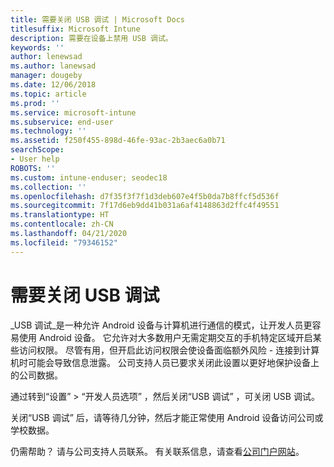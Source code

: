 ```yaml
---
title: 需要关闭 USB 调试 | Microsoft Docs
titlesuffix: Microsoft Intune
description: 需要在设备上禁用 USB 调试。
keywords: ''
author: lenewsad
ms.author: lanewsad
manager: dougeby
ms.date: 12/06/2018
ms.topic: article
ms.prod: ''
ms.service: microsoft-intune
ms.subservice: end-user
ms.technology: ''
ms.assetid: f250f455-898d-46fe-93ac-2b3aec6a0b71
searchScope:
- User help
ROBOTS: ''
ms.custom: intune-enduser; seodec18
ms.collection: ''
ms.openlocfilehash: d7f35f3f7f1d3deb607e4f5b0da7b8ffcf5d536f
ms.sourcegitcommit: 7f17d6eb9dd41b031a6af4148863d2ffc4f49551
ms.translationtype: HT
ms.contentlocale: zh-CN
ms.lasthandoff: 04/21/2020
ms.locfileid: "79346152"
---
```

# <a name="you-need-to-turn-off-usb-debugging"></a>需要关闭 USB 调试

_USB 调试_是一种允许 Android 设备与计算机进行通信的模式，让开发人员更容易使用 Android 设备。 它允许对大多数用户无需定期交互的手机特定区域开启某些访问权限。 尽管有用，但开启此访问权限会使设备面临额外风险 - 连接到计算机时可能会导致信息泄露。 公司支持人员已要求关闭此设置以更好地保护设备上的公司数据。

通过转到“设置”   > “开发人员选项”  ，然后关闭“USB 调试”  ，可关闭 USB 调试。

关闭“USB 调试”  后，请等待几分钟，然后才能正常使用 Android 设备访问公司或学校数据。

仍需帮助？ 请与公司支持人员联系。 有关联系信息，请查看[公司门户网站](https://go.microsoft.com/fwlink/?linkid=2010980)。
